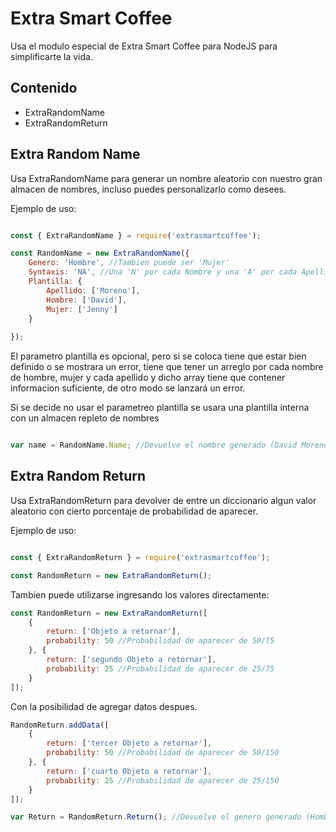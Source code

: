 Extra Smart Coffee
==================

Usa el modulo especial de Extra Smart Coffee para NodeJS para simplificarte la vida.

Contenido
---------

*   ExtraRandomName
*   ExtraRandomReturn

Extra Random Name
-----------------

Usa ExtraRandomName para generar un nombre aleatorio con nuestro gran almacen de nombres, incluso puedes personalizarlo como desees.

Ejemplo de uso:
```javascript

const { ExtraRandomName } = require('extrasmartcoffee');

const RandomName = new ExtraRandomName({
    Genero: 'Hombre', //Tambien puede ser 'Mujer'
    Syntaxis: 'NA', //Una 'N' por cada Nombre y una 'A' por cada Apellido
    Plantilla: {
        Apellido: ['Moreno'],
        Hombre: ['David'],
        Mujer: ['Jenny']
    }
    
});
```

El parametro plantilla es opcional, pero si se coloca tiene que estar bien definido o se mostrara un error, tiene que tener un arreglo por cada nombre de hombre, mujer y cada apellido y dicho array tiene que contener informacion suficiente, de otro modo se lanzará un error.

Si se decide no usar el parametreo plantilla se usara una plantilla interna con un almacen repleto de nombres

```javascript

var name = RandomName.Name; //Devuelve el nombre generado (David Moreno)

```

Extra Random Return
-----------------

Usa ExtraRandomReturn para devolver de entre un diccionario algun valor aleatorio con cierto porcentaje de probabilidad de aparecer.

Ejemplo de uso:
```javascript

const { ExtraRandomReturn } = require('extrasmartcoffee');

const RandomReturn = new ExtraRandomReturn();
```
Tambien puede utilizarse ingresando los valores directamente: 
```javascript
const RandomReturn = new ExtraRandomReturn([
    {
        return: ['Objeto a retornar'],
        probability: 50 //Probabilidad de aparecer de 50/75
    }, {
        return: ['segundo Objeto a retornar'],
        probability: 25 //Probabilidad de aparecer de 25/75
    }
]);
```
Con la posibilidad de agregar datos despues.
```javascript
RandomReturn.addData([
    {
        return: ['tercer Objeto a retornar'],
        probability: 50 //Probabilidad de aparecer de 50/150
    }, {
        return: ['cuarto Objeto a retornar'],
        probability: 25 //Probabilidad de aparecer de 25/150
    }
]);

var Return = RandomReturn.Return(); //Devuelve el genero generado (Hombre o Mujer)

```
